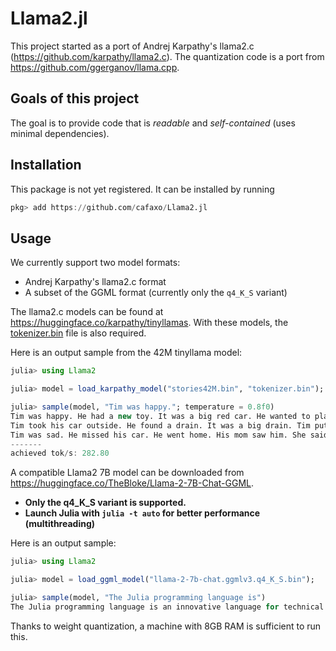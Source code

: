 # Llama2.jl

This project started as a port of Andrej Karpathy's llama2.c (https://github.com/karpathy/llama2.c).
The quantization code is a port from https://github.com/ggerganov/llama.cpp.

## Goals of this project

The goal is to provide code that is *readable* and *self-contained* (uses minimal dependencies).

## Installation

This package is not yet registered. It can be installed by running
```julia
pkg> add https://github.com/cafaxo/Llama2.jl
```

## Usage

We currently support two model formats:
- Andrej Karpathy's llama2.c format
- A subset of the GGML format (currently only the `q4_K_S` variant)

The llama2.c models can be found at https://huggingface.co/karpathy/tinyllamas.
With these models, the [tokenizer.bin](https://github.com/karpathy/llama2.c/raw/b4bb47bb7baf0a5fb98a131d80b4e1a84ad72597/tokenizer.bin) file is also required.

Here is an output sample from the 42M tinyllama model:
```julia
julia> using Llama2

julia> model = load_karpathy_model("stories42M.bin", "tokenizer.bin");

julia> sample(model, "Tim was happy."; temperature = 0.8f0)
Tim was happy. He had a new toy. It was a big red car. He wanted to play with it all day.
Tim took his car outside. He found a drain. It was a big drain. Tim put his car on the drain. The car went down the drain.
Tim was sad. He missed his car. He went home. His mom saw him. She said, "Don't worry, we will get your car back." Tim was glad. He knew his mom would help him. They went to the drain. Tim's car came back. He was happy again.
-------
achieved tok/s: 282.80
```

A compatible Llama2 7B model can be downloaded from https://huggingface.co/TheBloke/Llama-2-7B-Chat-GGML.

- **Only the q4_K_S variant is supported.**
- **Launch Julia with `julia -t auto` for better performance (multithreading)**

Here is an output sample:
```julia
julia> using Llama2

julia> model = load_ggml_model("llama-2-7b-chat.ggmlv3.q4_K_S.bin");

julia> sample(model, "The Julia programming language is")
The Julia programming language is an innovative language for technical computing and scientific research.
```
Thanks to weight quantization, a machine with 8GB RAM is sufficient to run this.
